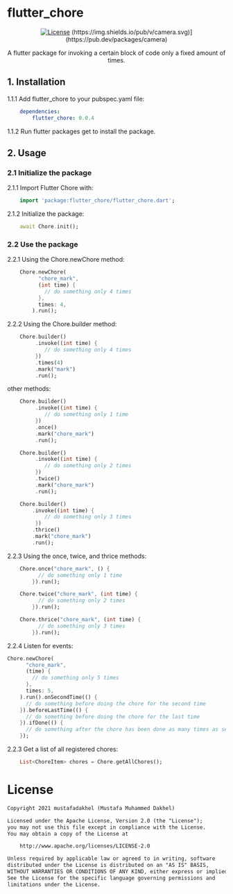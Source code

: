 # flutter_chore
<p align="center">
  <a href="https://opensource.org/licenses/Apache-2.0"><img alt="License" src="https://img.shields.io/badge/License-Apache%202.0-blue.svg"/></a>
  (https://img.shields.io/pub/v/camera.svg)](https://pub.dev/packages/camera)
  <p align="center">
  A flutter package for invoking a certain block of code only a fixed amount of times.
  </p>

## 1. Installation

1.1.1 Add flutter_chore to your pubspec.yaml file:
```yaml
    dependencies:
        flutter_chore: 0.0.4
```
1.1.2 Run flutter packages get to install the package.


## 2. Usage

### 2.1 Initialize the package
2.1.1 Import Flutter Chore with:
```dart
    import 'package:flutter_chore/flutter_chore.dart';
```
2.1.2 Initialize the package:
```dart
    await Chore.init();
```

### 2.2 Use the package
2.2.1 Using the Chore.newChore method:
```dart
    Chore.newChore(
          "chore_mark",
          (int time) {
            // do something only 4 times
          },
          times: 4,
        ).run();
```
2.2.2 Using the Chore.builder method:
```dart
    Chore.builder()
         .invoke((int time) {
            // do something only 4 times
         })
         .times(4)
         .mark("mark")
         .run();
```
other methods:
```dart
    Chore.builder()
         .invoke((int time) {
            // do something only 1 time
         })
         .once()
         .mark("chore_mark")
         .run();

    Chore.builder()
         .invoke((int time) {
            // do something only 2 times
         })
         .twice()
         .mark("chore_mark")
         .run();

    Chore.builder()
        .invoke((int time) {
            // do something only 3 times
         })
        .thrice()
        .mark("chore_mark")
        .run();
```
2.2.3 Using the once, twice, and thrice methods:
```dart
    Chore.once("chore_mark", () {
          // do something only 1 time
        }).run();

    Chore.twice("chore_mark", (int time) {
          // do something only 2 times
        }).run();

    Chore.thrice("chore_mark", (int time) {
          // do something only 3 times
        }).run();
```
2.2.4 Listen for events:
```dart
Chore.newChore(
      "chore_mark",
      (time) {
        // do something only 5 times
      },
      times: 5,
    ).run().onSecondTime(() {
      // do something before doing the chore for the second time
    }).beforeLastTime(() {
      // do something before doing the chore for the last time
    }).ifDone(() {
      // do something after the chore has been done as many times as set in the 'times' field
    });
```
2.2.3 Get a list of all registered chores:
```dart
    List<ChoreItem> chores = Chore.getAllChores();
```

# License
```xml
Copyright 2021 mustafadakhel (Mustafa Muhammed Dakhel)

Licensed under the Apache License, Version 2.0 (the "License");
you may not use this file except in compliance with the License.
You may obtain a copy of the License at

    http://www.apache.org/licenses/LICENSE-2.0

Unless required by applicable law or agreed to in writing, software
distributed under the License is distributed on an "AS IS" BASIS,
WITHOUT WARRANTIES OR CONDITIONS OF ANY KIND, either express or implied.
See the License for the specific language governing permissions and
limitations under the License.
```